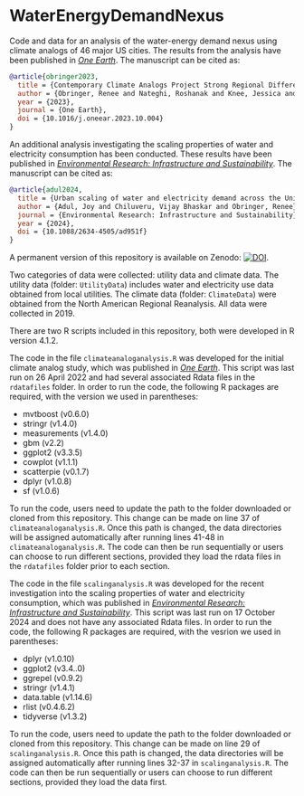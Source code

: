 # WaterEnergyDemandNexus

Code and data for an analysis of the water-energy demand nexus using climate analogs of 46 major US cities. The results from the analysis have been published in [_One Earth_](https://doi.org/10.1016/j.oneear.2023.10.004). The manuscript can be cited as:

```bibtex
@article{obringer2023,
  title = {Contemporary Climate Analogs Project Strong Regional Differences in the Future Water and Electricity Demand across {{US}} Cities},
  author = {Obringer, Renee and Nateghi, Roshanak and Knee, Jessica and Madani, Kaveh and Kumar, Rohini},
  year = {2023},
  journal = {One Earth},
  doi = {10.1016/j.oneear.2023.10.004}
}
```

An additional analysis investigating the scaling properties of water and electricity consumption has been conducted. These results have been published in [_Environmental Research: Infrastructure and Sustainability_](https://iopscience.iop.org/article/10.1088/2634-4505/ad951f/meta). The manuscript can be cited as:

```bibtex
@article{adul2024,
  title = {Urban scaling of water and electricity demand across the United States},
  author = {Adul, Joy and Chiluveru, Vijay Bhaskar and Obringer, Renee},
  journal = {Environmental Research: Infrastructure and Sustainability},
  year = {2024},
  doi = {10.1088/2634-4505/ad951f}
}
```

A permanent version of this repository is available on Zenodo: [![DOI](https://zenodo.org/badge/484154465.svg)](https://zenodo.org/badge/latestdoi/484154465).

Two categories of data were collected: utility data and climate data. The utility data (folder: `UtilityData`) includes water and electricity use data obtained from local utilities. The climate data (folder: `ClimateData`) were obtained from the North American Regional Reanalysis. All data were collected in 2019.

There are two R scripts included in this repository, both were developed in R version 4.1.2. 

The code in the file `climateanaloganalysis.R` was developed for the initial climate analog study, which was published in [_One Earth_](https://doi.org/10.1016/j.oneear.2023.10.004). This script was last run on 26 April 2022 and had several associated Rdata files in the `rdatafiles` folder. In order to run the code, the following R packages are required, with the version we used in parentheses: 

*  mvtboost (v0.6.0) 
*  stringr (v1.4.0)
*  measurements (v1.4.0)
*  gbm (v2.2)
*  ggplot2 (v3.3.5)
*  cowplot (v1.1.1)
*  scatterpie (v0.1.7)
*  dplyr (v1.0.8)
*  sf (v1.0.6)

To run the code, users need to update the path to the folder downloaded or cloned from this repository. This change can be made on line 37 of `climateanaloganalysis.R`. Once this path is changed, the data directories will be assigned automatically after running lines 41-48 in `climateanaloganalysis.R`. The code can then be run sequentially or users can choose to run different sections, provided they load the rdata files in the `rdatafiles` folder prior to each section. 

The code in the file `scalinganalysis.R` was developed for the recent investigation into the scaling properties of water and electricity consumption, which  was published in [_Environmental Research: Infrastructure and Sustainability_](https://iopscience.iop.org/article/10.1088/2634-4505/ad951f/meta). This script was last run on 17 October 2024 and does not have any associated Rdata files. In order to run the code, the following R packages are required, with the vesrion we used in parentheses: 

* dplyr (v1.0.10)
* ggplot2 (v3.4..0)
* ggrepel (v0.9.2)
* stringr (v1.4.1)
* data.table (v1.14.6)
* rlist (v0.4.6.2)
* tidyverse (v1.3.2)
  
To run the code, users need to update the path to the folder downloaded or cloned from this repository. This change can be made on line 29 of `scalinganalysis.R`. Once this path is changed, the data directories will be assigned automatically after running lines 32-37 in `scalinganalysis.R`. The code can then be run sequentially or users can choose to run different sections, provided they load the data first.
